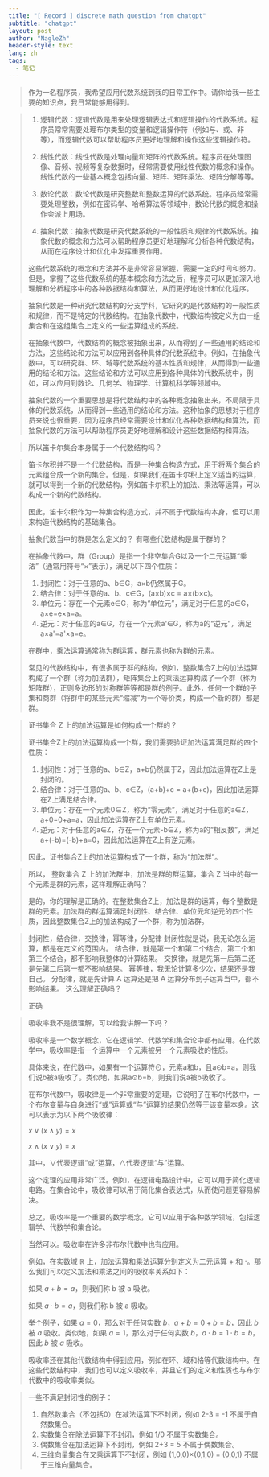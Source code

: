 ```yaml
---
title: "[ Record ] discrete math question from chatgpt"
subtitle: "chatgpt"
layout: post
author: "NagleZh"
header-style: text
lang: zh
tags:
  - 笔记
---
```


> 作为一名程序员，我希望应用代数系统到我的日常工作中。请你给我一些主要的知识点，我日常能够用得到。

> 1. 逻辑代数：逻辑代数是用来处理逻辑表达式和逻辑操作的代数系统。程序员常常需要处理布尔类型的变量和逻辑操作符（例如与、或、非等），而逻辑代数可以帮助程序员更好地理解和操作这些逻辑操作符。
> 
> 2. 线性代数：线性代数是处理向量和矩阵的代数系统。程序员在处理图像、音频、视频等复杂数据时，经常需要使用线性代数的概念和操作。线性代数的一些基本概念包括向量、矩阵、矩阵乘法、矩阵分解等等。
> 
> 3. 数论代数：数论代数是研究整数和整数运算的代数系统。程序员经常需要处理整数，例如在密码学、哈希算法等领域中，数论代数的概念和操作会派上用场。
> 
> 4. 抽象代数：抽象代数是研究代数系统的一般性质和规律的代数系统。抽象代数的概念和方法可以帮助程序员更好地理解和分析各种代数结构，从而在程序设计和优化中发挥重要作用。
> 
> 这些代数系统的概念和方法并不是非常容易掌握，需要一定的时间和努力。但是，掌握了这些代数系统的基本概念和方法之后，程序员可以更加深入地理解和分析程序中的各种数据结构和算法，从而更好地设计和优化程序。

> 抽象代数是一种研究代数结构的分支学科，它研究的是代数结构的一般性质和规律，而不是特定的代数结构。在抽象代数中，代数结构被定义为由一组集合和在这组集合上定义的一些运算组成的系统。
> 
> 在抽象代数中，代数结构的概念被抽象出来，从而得到了一些通用的结论和方法，这些结论和方法可以应用到各种具体的代数系统中。例如，在抽象代数中，可以研究群、环、域等代数系统的基本性质和规律，从而得到一些通用的结论和方法。这些结论和方法可以应用到各种具体的代数系统中，例如，可以应用到数论、几何学、物理学、计算机科学等领域中。
> 
> 抽象代数的一个重要思想是将代数结构中的各种概念抽象出来，不局限于具体的代数系统，从而得到一些通用的结论和方法。这种抽象的思想对于程序员来说也很重要，因为程序员经常需要设计和优化各种数据结构和算法，而抽象代数的方法可以帮助程序员更好地理解和设计这些数据结构和算法。

> 所以笛卡尔集合本身属于一个代数结构吗？ 

> 笛卡尔积并不是一个代数结构，而是一种集合构造方式，用于将两个集合的元素组合成一个新的集合。但是，如果我们在笛卡尔积上定义适当的运算，就可以得到一个新的代数结构，例如笛卡尔积上的加法、乘法等运算，可以构成一个新的代数结构。
> 
> 因此，笛卡尔积作为一种集合构造方式，并不属于代数结构本身，但可以用来构造代数结构的基础集合。

> 抽象代数当中的群是怎么定义的？ 有哪些代数结构是属于群的？
> 
> 在抽象代数中，群（Group）是指一个非空集合G以及一个二元运算“乘法”（通常用符号“×”表示），满足以下四个性质：
> 
> 1. 封闭性：对于任意的a、b∈G，a×b仍然属于G。
> 2. 结合律：对于任意的a、b、c∈G，(a×b)×c = a×(b×c)。
> 3. 单位元：存在一个元素e∈G，称为“单位元”，满足对于任意的a∈G，a×e=e×a=a。
> 4. 逆元：对于任意的a∈G，存在一个元素a'∈G，称为a的“逆元”，满足a×a'=a'×a=e。
> 
> 在群中，乘法运算通常称为群运算，群元素也称为群的元素。
> 
> 常见的代数结构中，有很多属于群的结构。例如，整数集合Z上的加法运算构成了一个群（称为加法群），矩阵集合上的乘法运算构成了一个群（称为矩阵群），正则多边形的对称群等等都是群的例子。此外，任何一个群的子集和商群（将群中的某些元素“缩减”为一个等价类，构成一个新的群）都是群。

> 证书集合 Z 上的加法运算是如何构成一个群的？
> 
> 证书集合Z上的加法运算构成一个群，我们需要验证加法运算满足群的四个性质：
> 
> 1. 封闭性：对于任意的a、b∈Z，a+b仍然属于Z，因此加法运算在Z上是封闭的。
> 2. 结合律：对于任意的a、b、c∈Z，(a+b)+c = a+(b+c)，因此加法运算在Z上满足结合律。
> 3. 单位元：存在一个元素0∈Z，称为“零元素”，满足对于任意的a∈Z，a+0=0+a=a，因此加法运算在Z上有单位元素。
> 4. 逆元：对于任意的a∈Z，存在一个元素-b∈Z，称为a的“相反数”，满足a+(-b)=(-b)+a=0，因此加法运算在Z上有逆元素。
> 
> 因此，证书集合Z上的加法运算构成了一个群，称为“加法群”。

> 所以， 整数集合 Z 上的加法群中，加法是群的群运算，集合 Z 当中的每一个元素是群的元素，这样理解正确吗？
> 
> 是的，你的理解是正确的。在整数集合Z上，加法是群的运算，每个整数是群的元素。加法群的群运算满足封闭性、结合律、单位元和逆元的四个性质，因此整数集合Z上的加法构成了一个群，称为加法群。



> 封闭性，结合律，交换律，幂等律，分配律 
> 封闭性就是说，我无论怎么运算，都是在定义的范围内。
> 结合律，就是第一个和第二个结合，第二个和第三个结合，都不影响我整体的计算结果。
> 交换律，就是先第一后第二还是先第二后第一都不影响结果。 
> 幂等律，我无论计算多少次，结果还是我自己。 
> 分配律，就是先计算 A 运算还是把 A 运算分布到子运算当中，都不影响结果。 
> 这么理解正确吗？
> 
> 正确



> 吸收率我不是很理解，可以给我讲解一下吗？
> 
> 吸收率是一个数学概念，它在逻辑学、代数学和集合论中都有应用。在代数学中，吸收率是指一个运算中一个元素被另一个元素吸收的性质。
> 
> 具体来说，在代数中，如果有一个运算符$\odot$，元素a和b，且a$\odot$b=a，则我们说b被a吸收了。类似地，如果a$\odot$b=b，则我们说a被b吸收了。
> 
> 在布尔代数中，吸收律是一个非常重要的定理，它说明了在布尔代数中，一个布尔变量与自身进行“或”运算或“与”运算的结果仍然等于该变量本身。这可以表示为以下两个吸收律：
> 
> $x \vee (x \wedge y) = x$
> 
> $x \wedge (x \vee y) = x$
> 
> 其中，$\vee$代表逻辑“或”运算，$\wedge$代表逻辑“与”运算。
> 
> 这个定理的应用非常广泛。例如，在逻辑电路设计中，它可以用于简化逻辑电路。在集合论中，吸收律可以用于简化集合表达式，从而使问题更容易解决。
> 
> 总之，吸收率是一个重要的数学概念，它可以应用于各种数学领域，包括逻辑学、代数学和集合论。





> 当然可以。吸收率在许多非布尔代数中也有应用。
> 
> 例如，在实数域 $\mathbb{R}$ 上，加法运算和乘法运算分别定义为二元运算 $+$ 和 $\cdot$。那么我们可以定义加法和乘法之间的吸收率关系如下：
> 
> 如果 $a + b = a$，则我们称 b 被 a 吸收。
> 
> 如果 $a \cdot b = a$，则我们称 b 被 a 吸收。
> 
> 举个例子，如果 $a = 0$，那么对于任何实数 $b$，$a+b=0+b=b$，因此 $b$ 被 $a$ 吸收。类似地，如果 $a = 1$，那么对于任何实数 $b$，$a \cdot b=1 \cdot b=b$，因此 $b$ 被 $a$ 吸收。
> 
> 吸收率还在其他代数结构中得到应用，例如在环、域和格等代数结构中。在这些代数结构中，我们也可以定义吸收率，并且它们的定义和性质也与布尔代数中的吸收率类似。



> 一些不满足封闭性的例子：
> 
> 1. 自然数集合（不包括0）在减法运算下不封闭，例如 2-3 = -1 不属于自然数集合。
> 2. 实数集合在除法运算下不封闭，例如 1/0 不属于实数集合。
> 3. 偶数集合在加法运算下不封闭，例如 2+3 = 5 不属于偶数集合。
> 4. 三维向量集合在叉乘运算下不封闭，例如 (1,0,0)×(0,1,0) = (0,0,1) 不属于三维向量集合。

